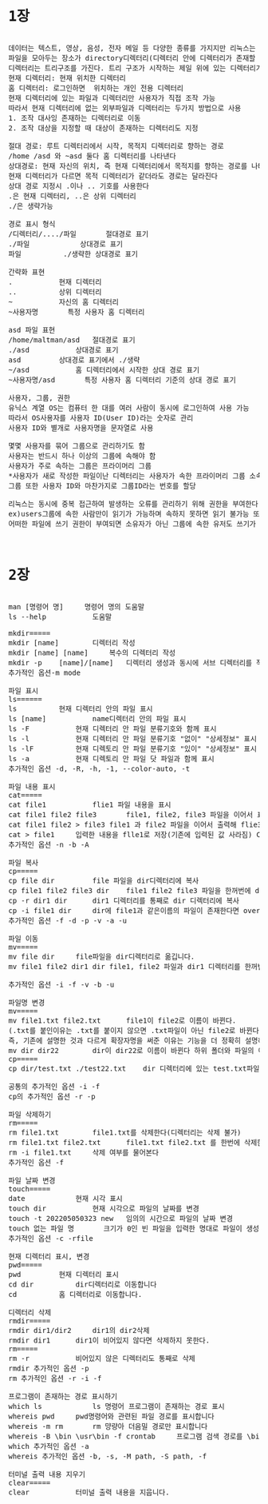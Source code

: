 <pre>
<h1>1장</h1>
데이터는 텍스트, 영상, 음성, 전자 메일 등 다양한 종류를 가지지만 리눅스는 이 모두를 파일이라는 개념으로 취급
파일을 모아두는 장소가 directory디렉터리(디렉터리 안에 디렉터리가 존재할 수 있다.)
디렉터리는 트리구조를 가진다. 트리 구조가 시작하는 제일 위에 있는 디렉터리가 root directory루트 티렉터리라 한다.
현재 디렉터리: 현재 위치한 디렉터리
홈 디렉터리: 로그인하면  위치하는 개인 전용 디렉터리
현재 디렉터리에 있는 파일과 디렉터리만 사용자가 직접 조작 가능
따라서 현재 디렉터리에 없는 외부파일과 디렉터리는 두가지 방법으로 사용
1. 조작 대사잉 존재하는 디렉터리로 이동
2. 조작 대상을 지정할 때 대상이 존재하는 디렉터리도 지정

절대 경로: 루트 디렉터리에서 시작, 목적지 디렉터리로 향하는 경로
/home /asd 와 ~asd 둘다 홈 디렉터리를 나타낸다
상대경로: 현재 자신의 위치, 즉 현재 디렉터리에서 목적지를 향하는 경로를 나타낸다
현재 디렉터리가 다르면 목적 디렉터리가 같더라도 경로는 달라진다
상대 경로 지정시 .이나 .. 기호를 사용한다
.은 현재 디렉터리, ..은 상위 디렉터리
./은 생략가능

경로 표시 형식
/디렉터리/..../파일		절대경로 표기
./파일			상대경로 표기
파일			./생략한 상대경로 표기

간략화 표현
.			현재 디렉터리
..			상위 디렉터리
~			자신의 홈 디렉터리
~사용자명		특정 사용자 홈 디렉터리

asd 파일 표현		
/home/maltman/asd	절대경로 표기
./asd			상대경로 표기
asd			상대경로 표기에서 ./생략
~/asd			홈 디렉터리에서 시작한 상대 경로 표기
~사용자명/asd		특정 사용자 홈 디렉터리 기준의 상대 경로 표기

사용자, 그룹, 권한
유닉스 계열 OS는 컴퓨터 한 대를 여러 사람이 동시에 로그인하여 사용 가능
따라서 OS사용자를 사용자 ID(User ID)라는 숫자로 관리
사용자 ID와 별개로 사용자명을 문자열로 사용

몇몇 사용자를 묶어 그룹으로 관리하기도 함
사용자는 반드시 하나 이상의 그룹에 속해야 함
사용자가 주로 속하는 그룹은 프라이머리 그룹
*사용자가 새로 작성한 파일이난 디렉터리는 사용자가 속한 프라이머리 그룹 소속이 된다.
그룹 또한 사용자 ID와 마찬가지로 그룹ID라는 번호를 할당

리눅스는 동시에 중복 접근하여 발생하는 오류를 관리하기 위해 권한을 부여한다.
ex)users그룹에 속한 사람만이 읽기가 가능하며 속하지 못하면 읽기 불가능 또한 소유자만 파일을 편집할 수 있다. 그룹에 속하더라도 소유자가 아니면 파일 편집 불가능
어떠한 파일에 쓰기 권한이 부여되면 소유자가 아닌 그룹에 속한 유저도 쓰기가 가능하다.


<h1>2장</h1>
man [명령어 명]		명령어 명의 도움말
ls --help			도움말

mkdir=====
mkdir [name]		디렉터리 작성
mkdir [name] [name] 	복수의 디렉터리 작성
mkdir -p	[name]/[name]	디렉터리 생성과 동시에 서브 디렉터리를 작성
추가적인 옵션-m mode

파일 표시
ls======
ls			현재 디렉터리 안의 파일 표시
ls [name]			name디렉터리 안의 파일 표시
ls -F			현재 디렉터리 안 파일 분류기호와 함께 표시
ls -l			현재 디렉터리 안 파일 분류기호 "없이" "상세정보" 표시
ls -lF			현재 디렉토리 안 파일 분류기호 "있이" "상세정보" 표시
ls -a			현재 디렉토리 안 파일 닷 파일과 함께 표시
추가적인 옵션 -d, -R, -h, -1, --color-auto, -t	

파일 내용 표시
cat=====
cat file1			flie1 파일 내용을 표시
cat file1 file2 file3		file1, file2, file3 파일을 이어서 표시
cat file1 file2 > file3	file1 과 file2 파일을 이어서 출력해 flie3파일로 저장(기존에 입력된 값 사라짐) 
cat > file1		입력한 내용을 flle1로 저장(기존에 입력된 값 사라짐) Ctrl + d 입력 종료
추가적인 옵션 -n -b -A

파일 복사
cp=====
cp file dir			file 파일을 dir디렉터리에 복사
cp file1 file2 file3 dir	file1 file2 file3 파일을 한꺼번에 dir디렉터리에 복사합니다.
cp -r dir1 dir		dir1 디렉터리를 통째로 dir 디렉터리에 복사
cp -i file1 dir		dir에 file1과 같은이름의 파일이 존재한다면 overwrite를 할건지 묻는다? 답은 y || n
추가적인 옵션 -f -d -p -v -a -u

파일 이동
mv=====
mv file dir		file파일을 dir디렉터리로 옮깁니다.
mv file1 file2 dir1 dir	file1, file2 파일과 dir1 디렉터리를 한꺼번에 dir 디렉터리로 옮깁니다

추가적인 옵션 -i -f -v -b -u

파일명 변경
mv=====
mv file1.txt file2.txt		file1이 file2로 이름이 바뀐다.
(.txt를 붙인이유는 .txt를 붙이지 않으면 .txt파일이 아닌 file2로 바뀐다. 그래서 같은 .txt파일로 이름을 바꾼 것.
즉, 기존에 설명한 것과 다르게 확장자명을 써준 이유는 기능을 더 정확히 설명하기 위함)
mv dir dir22		dir이 dir22로 이름이 바뀐다 하위 폴더와 파일의 이름과 내용을 동일
cp=====
cp dir/test.txt ./test22.txt	dir 디렉터리에 있는 test.txt파일을 ./현재 디렉터리에 test22.txt라고 이름을 바꾸어 복사한다.

공통의 추가적인 옵션 -i -f
cp의 추가적인 옵션 -r -p

파일 삭제하기
rm=====
rm file1.txt		file1.txt를 삭제한다(디렉터리는 삭제 불가)
rm file1.txt file2.txt		file1.txt file2.txt 를 한번에 삭제한다.
rm -i file1.txt		삭제 여부를 물어본다
추가적인 옵션 -f

파일 날짜 변경
touch=====
date			현재 시각 표시
touch dir			현재 시각으로 파일의 날짜를 변경
touch -t 202205050323 new	임의의 시간으로 파일의 날짜 변경
touch 없는 파일 명		크기가 0인 빈 파일을 입력한 명대로 파일이 생성된다
추가적인 옵션 -c -rfile

현재 디렉터리 표시, 변경
pwd=====
pwd			현재 디렉터리 표시
cd dir			dir디렉터리로 이동합니다
cd			홈 디렉터리로 이동합니다.

디렉터리 삭제
rmdir=====
rmdir dir1/dir2		dir1의 dir2삭제
rmdir dir1		dir1이 비어있지 않다면 삭제하지 못한다.
rm=====
rm -r			비어있지 않은 디렉터리도 통째로 삭제
rmdir 추가적인 옵션 -p
rm 추가적인 옵션 -r -i -f

프로그램이 존재하는 경로 표시하기
which ls			ls 명령어 프로그램이 존재하는 경로 표시
whereis pwd		pwd명령어와 관련된 파일 경로를 표시합니다
whereis -m rm		rm 먕량아 더음밀 경로만 표시합니다
whereis -B \bin \usr\bin -f crontab		프로그램 검색 경로를 \bin, \usr\bin으로 지정해서 crontab 명령어 프로그램이 존재하는 경로를 펴시합니다.
which 추가적인 옵션 -a
whereis 추가적인 옵션 -b, -s, -M path, -S path, -f

터미널 출력 내용 지우기
clear=====
clear			터미널 출력 내용을 지웁니다.
</pre>
